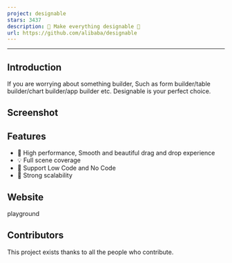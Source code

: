 ```yaml
---
project: designable
stars: 3437
description: 🧩 Make everything designable 🧩 
url: https://github.com/alibaba/designable
---
```


* * *

Introduction
------------

If you are worrying about something builder, Such as form builder/table builder/chart builder/app builder etc. Designable is your perfect choice.

Screenshot
----------

Features
--------

-   🚀 High performance, Smooth and beautiful drag and drop experience
-   💡 Full scene coverage
-   🎨 Support Low Code and No Code
-   🏅 Strong scalability

Website
-------

playground

Contributors
------------

This project exists thanks to all the people who contribute.
